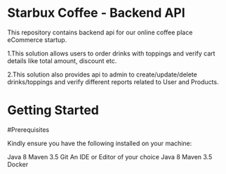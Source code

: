 # Starbux Coffee - Backend API
This repository contains backend api for our online coffee place eCommerce startup. 

 1.This solution allows users to order drinks with toppings and verify cart details like total amount, discount etc. 
 
 2.This solution also provides api to admin to create/update/delete drinks/toppings and verify different reports related to User and Products.
 
# Getting Started

 #Prerequisites

Kindly ensure you have the following installed on your machine:

 Java 8
 Maven 3.5
 Git
 An IDE or Editor of your choice
 Java 8
 Maven 3.5
 Docker
 
